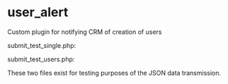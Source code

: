 # user_alert
Custom plugin for notifying CRM of creation of users

submit_test_single.php:

<?php
$path = dirname( __FILE__ ) . "/form.txt";
$myfile = fopen( $path, "w" ) or die( "Unable to open file!" );
$json = file_get_contents( 'php://input' );
$obj = json_decode( $json );
fwrite( $myfile, print_r( $obj, true ) );
fclose( $myfile );
?>

submit_test_users.php:

<?php
$path = dirname( __FILE__ ) . rand(1,100) . '.txt';
$myfile = fopen( $path, "w" ) or die( "Unable to open file!" );
$json = file_get_contents( 'php://input' );
$obj = json_decode( $json );
fwrite( $myfile, print_r( $obj, true ) );
fclose( $myfile );
?>

These two files exist for testing purposes of the JSON data transmission.
